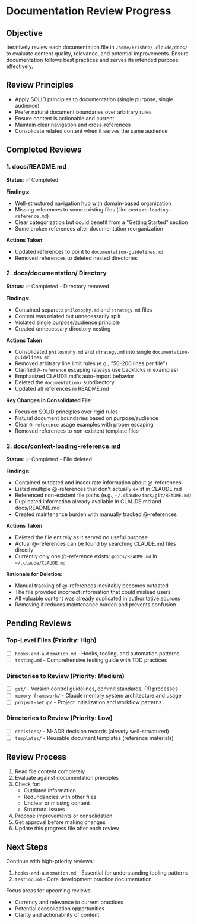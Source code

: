 # Documentation Review Progress

## Objective
Iteratively review each documentation file in `/home/krishna/.claude/docs/` to evaluate content quality, relevance, and potential improvements. Ensure documentation follows best practices and serves its intended purpose effectively.

## Review Principles
- Apply SOLID principles to documentation (single purpose, single audience)
- Prefer natural document boundaries over arbitrary rules
- Ensure content is actionable and current
- Maintain clear navigation and cross-references
- Consolidate related content when it serves the same audience

## Completed Reviews

### 1. docs/README.md
**Status**: ✅ Completed

**Findings**:
- Well-structured navigation hub with domain-based organization
- Missing references to some existing files (like `context-loading-reference.md`)
- Clear categorization but could benefit from a "Getting Started" section
- Some broken references after documentation reorganization

**Actions Taken**:
- Updated references to point to `documentation-guidelines.md`
- Removed references to deleted nested directories

### 2. docs/documentation/ Directory
**Status**: ✅ Completed - Directory removed

**Findings**:
- Contained separate `philosophy.md` and `strategy.md` files
- Content was related but unnecessarily split
- Violated single purpose/audience principle
- Created unnecessary directory nesting

**Actions Taken**:
- Consolidated `philosophy.md` and `strategy.md` into single `documentation-guidelines.md`
- Removed arbitrary line limit rules (e.g., "50-200 lines per file")
- Clarified `@-reference` escaping (always use backticks in examples)
- Emphasized CLAUDE.md's auto-import behavior
- Deleted the `documentation/` subdirectory
- Updated all references in README.md

**Key Changes in Consolidated File**:
- Focus on SOLID principles over rigid rules
- Natural document boundaries based on purpose/audience
- Clear `@-reference` usage examples with proper escaping
- Removed references to non-existent template files

### 3. docs/context-loading-reference.md
**Status**: ✅ Completed - File deleted

**Findings**:
- Contained outdated and inaccurate information about @-references
- Listed multiple @-references that don't actually exist in CLAUDE.md
- Referenced non-existent file paths (e.g., `~/.claude/docs/git/README.md`)
- Duplicated information already available in CLAUDE.md and docs/README.md
- Created maintenance burden with manually tracked @-references

**Actions Taken**:
- Deleted the file entirely as it served no useful purpose
- Actual @-references can be found by searching CLAUDE.md files directly
- Currently only one @-reference exists: `@docs/README.md` in `~/.claude/CLAUDE.md`

**Rationale for Deletion**:
- Manual tracking of @-references inevitably becomes outdated
- The file provided incorrect information that could mislead users
- All valuable content was already duplicated in authoritative sources
- Removing it reduces maintenance burden and prevents confusion

## Pending Reviews

### Top-Level Files (Priority: High)
- [ ] `hooks-and-automation.md` - Hooks, tooling, and automation patterns
- [ ] `testing.md` - Comprehensive testing guide with TDD practices

### Directories to Review (Priority: Medium)
- [ ] `git/` - Version control guidelines, commit standards, PR processes
- [ ] `memory-framework/` - Claude memory system architecture and usage
- [ ] `project-setup/` - Project initialization and workflow patterns

### Directories to Review (Priority: Low)
- [ ] `decisions/` - M-ADR decision records (already well-structured)
- [ ] `templates/` - Reusable document templates (reference materials)

## Review Process
1. Read file content completely
2. Evaluate against documentation principles
3. Check for:
   - Outdated information
   - Redundancies with other files
   - Unclear or missing content
   - Structural issues
4. Propose improvements or consolidation
5. Get approval before making changes
6. Update this progress file after each review

## Next Steps
Continue with high-priority reviews:
1. `hooks-and-automation.md` - Essential for understanding tooling patterns
2. `testing.md` - Core development practice documentation

Focus areas for upcoming reviews:
- Currency and relevance to current practices
- Potential consolidation opportunities
- Clarity and actionability of content